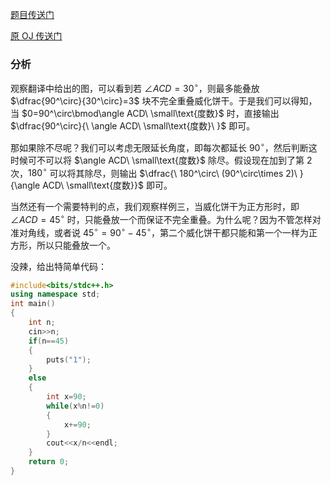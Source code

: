 [题目传送门](https://www.luogu.com.cn/problem/AT_ijpc2015_b)

[原 OJ 传送门](https://atcoder.jp/contests/ijpc2015-2/tasks/ijpc2015_b)

### 分析

观察翻译中给出的图，可以看到若 $\angle ACD=30^\circ$，则最多能叠放 $\dfrac{90^\circ}{30^\circ}=3$ 块不完全重叠威化饼干。于是我们可以得知，当 $0=90^\circ\bmod\angle ACD\ \small\text{度数}$ 时，直接输出 $\dfrac{90^\circ}{\ \angle ACD\ \small\text{度数}\ }$ 即可。

那如果除不尽呢？我们可以考虑无限延长角度，即每次都延长 $90^\circ$，然后判断这时候可不可以将 $\angle ACD\ \small\text{度数}$ 除尽。假设现在加到了第 $2$ 次，$180^\circ$ 可以将其除尽，则输出 $\dfrac{\ 180^\circ\ (90^\circ\times 2)\ }{\angle ACD\ \small\text{度数}}$ 即可。

当然还有一个需要特判的点，我们观察样例三，当威化饼干为正方形时，即 $\angle ACD=45^\circ$ 时，只能叠放一个而保证不完全重叠。为什么呢？因为不管怎样对准对角线，或者说 $45^\circ=90^\circ-45^\circ$，第二个威化饼干都只能和第一个一样为正方形，所以只能叠放一个。

没辣，给出特简单代码：

```cpp
#include<bits/stdc++.h>
using namespace std;
int main()
{
	int n;
	cin>>n;
	if(n==45)
	{
		puts("1");
	}
	else
	{
		int x=90;
		while(x%n!=0)
		{
			x+=90;
		}
		cout<<x/n<<endl;
	}
	return 0;
}
```